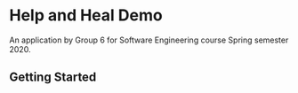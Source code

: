 # Help and Heal Demo

An application by Group 6 for Software Engineering course Spring semester 2020.

## Getting Started

